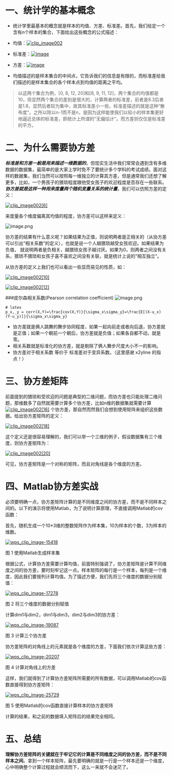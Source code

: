 
# 一、统计学的基本概念

- 统计学里最基本的概念就是样本的均值、方差、标准差。首先，我们给定一个含有n个样本的集合，下面给出这些概念的公式描述：

- 均值：[![clip_image002](http://upload-images.jianshu.io/upload_images/6634703-f37620002ec4a293.gif?imageMogr2/auto-orient/strip "clip_image002")](https://images0.cnblogs.com/blog/407700/201307/10144505-43ba8d98e8114d1cbf7b2f0e04e4c93d.gif) 

- 标准差：[![image](http://upload-images.jianshu.io/upload_images/6634703-c418d79c89498be9.png?imageMogr2/auto-orient/strip%7CimageView2/2/w/1240 "image")](https://images0.cnblogs.com/blog/407700/201307/10144505-989f89f46e8c435d87117885e7e7dcf1.png) 

- 方差：[![image](http://upload-images.jianshu.io/upload_images/6634703-ac8487815412b284.png?imageMogr2/auto-orient/strip%7CimageView2/2/w/1240 "image")](https://images0.cnblogs.com/blog/407700/201307/10144506-5731fbab54b84b73b333e1aa879b1c08.png) 

- 均值描述的是样本集合的中间点，它告诉我们的信息是有限的，而标准差给我们描述的是样本集合的各个样本点到均值的距离之平均。
>以这两个集合为例，[0, 8, 12, 20]和[8, 9, 11, 12]，两个集合的均值都是10，但显然两个集合的差别是很大的，计算两者的标准差，前者是8.3后者是1.8，显然后者较为集中，故其标准差小一些，标准差描述的就是这种“散布度”。之所以除以n-1而不是n，是因为这样能使我们以较小的样本集更好地逼近总体的标准差，即统计上所谓的“无偏估计”。而方差则仅仅是标准差的平方。
# 二、为什么需要协方差

***标准差和方差一般是用来描述一维数据的***，但现实生活中我们常常会遇到含有多维数据的数据集，最简单的是大家上学时免不了要统计多个学科的考试成绩。面对这样的数据集，我们当然可以按照每一维独立的计算其方差，但是通常我们还想了解更多，比如，一个男孩子的猥琐程度跟他受女孩子的欢迎程度是否存在一些联系。***协方差就是这样一种用来度量两个随机变量关系的统计量***，我们可以仿照方差的定义：

[![clip_image002[6]](http://upload-images.jianshu.io/upload_images/6634703-755f748b820b9662.gif?imageMogr2/auto-orient/strip "clip_image002[6]")](https://images0.cnblogs.com/blog/407700/201307/10144506-b32b7402c2f84e15b7f73685fc6d1e3c.gif) 

来度量各个维度偏离其均值的程度，协方差可以这样来定义：

![image.png](https://upload-images.jianshu.io/upload_images/6634703-1533c21438fb4073.png?imageMogr2/auto-orient/strip%7CimageView2/2/w/1240)

协方差的结果有什么意义呢？如果结果为正值，则说明两者是正相关的（从协方差可以引出“相关系数”的定义），也就是说一个人越猥琐越受女孩欢迎。如果结果为负值， 就说明两者是负相关，越猥琐女孩子越讨厌。如果为0，则两者之间没有关系，猥琐不猥琐和女孩子喜不喜欢之间没有关联，就是统计上说的“相互独立”。

从协方差的定义上我们也可以看出一些显而易见的性质，如：

[![clip_image002[10]](http://upload-images.jianshu.io/upload_images/6634703-ec30fb9a09a846d1.gif?imageMogr2/auto-orient/strip "clip_image002[10]")](https://images0.cnblogs.com/blog/407700/201307/10144507-4e21ac8a7f8c4346bea73cec6ddf0aec.gif) 

[![clip_image002[12]](http://upload-images.jianshu.io/upload_images/6634703-cb349f1c318baf24.gif?imageMogr2/auto-orient/strip "clip_image002[12]")](https://images0.cnblogs.com/blog/407700/201307/10144508-39a6255a1faf43c38854c5427ddb4e86.gif)

###皮尔森相关系数(Pearson correlation coefficient)
![image.png](http://upload-images.jianshu.io/upload_images/6634703-f5a1c35e731295c8.png?imageMogr2/auto-orient/strip%7CimageView2/2/w/1240)
```
# latex
p_x,_y = corr(X,Y)=\frac{cov(X,Y)}{\sigma_x\sigma_y}=\frac{E[(X-u_x)(Y-u_y)]}{\sigma_x\sigma_y}
```
- 协方差就是俩人跳舞的舞步协同程度，如果一起向前走或者向后退，协方差就是正值；如果一个朝前一个朝后，协方差就是负值；如果各自都不动，就是零。
- 相关系数就是标准化的协方差，就是剔除了俩人舞步尺度大小不一的影响。
- 协方差对于相关系数 等价于 标准差对于变异系数。（这里感谢 x2yline 的指点！）
# 三、协方差矩阵

前面提到的猥琐和受欢迎的问题是典型的二维问题，而协方差也只能处理二维问题，那维数多了自然就需要计算多个协方差，比如n维的数据集就需要计算[![clip_image002[16]](http://upload-images.jianshu.io/upload_images/6634703-4b4d4b9140228a81.gif?imageMogr2/auto-orient/strip "clip_image002[16]")](https://images0.cnblogs.com/blog/407700/201307/10144508-45b7889a80394aafbb6e9547fd5e8e98.gif) 个协方差，那自然而然我们会想到使用矩阵来组织这些数据。给出协方差矩阵的定义：

[![clip_image002[18]](http://upload-images.jianshu.io/upload_images/6634703-3913643c3b1c0135.gif?imageMogr2/auto-orient/strip "clip_image002[18]")](https://images0.cnblogs.com/blog/407700/201307/10144509-2f98f20d3df244608a83176b3f2861d1.gif) 

这个定义还是很容易理解的，我们可以举一个三维的例子，假设数据集有三个维度，则协方差矩阵为：

[![clip_image002[20]](http://upload-images.jianshu.io/upload_images/6634703-f87c48298d442c3f.gif?imageMogr2/auto-orient/strip "clip_image002[20]")](https://images0.cnblogs.com/blog/407700/201307/10144509-0eed1ade7697461193cf810425e3e2e5.gif) 

可见，协方差矩阵是一个对称的矩阵，而且对角线是各个维度的方差。
# 四、Matlab协方差实战

必须要明确一点，协方差矩阵计算的是不同维度之间的协方差，而不是不同样本之间的。以下的演示将使用Matlab，为了说明计算原理，不直接调用Matlab的cov函数：

首先，随机生成一个10*3维的整数矩阵作为样本集，10为样本的个数，3为样本的维数。

[![wps_clip_image-15418](http://upload-images.jianshu.io/upload_images/6634703-5f084618e430e067.png?imageMogr2/auto-orient/strip%7CimageView2/2/w/1240 "wps_clip_image-15418")](https://images0.cnblogs.com/blog/407700/201307/10144510-a913cd31a7e649c7b03b89e55a9f85c2.png) 

图 1 使用Matlab生成样本集

根据公式，计算协方差需要计算均值，前面特别强调了，协方差矩阵是计算不同维度之间的协方差，要时刻牢记这一点。样本矩阵的每行是一个样本，每列是一个维度，因此我们要按列计算均值。为了描述方便，我们先将三个维度的数据分别赋值：

[![wps_clip_image-17278](http://upload-images.jianshu.io/upload_images/6634703-525bad1f45faea5e.png?imageMogr2/auto-orient/strip%7CimageView2/2/w/1240 "wps_clip_image-17278")](https://images0.cnblogs.com/blog/407700/201307/10144511-88f1a1c61c2b4ccbb134e2ee3aa81f5e.png) 

图 2 将三个维度的数据分别赋值

计算dim1与dim2，dim1与dim3，dim2与dim3的协方差：

[![wps_clip_image-19087](http://upload-images.jianshu.io/upload_images/6634703-0374efec4deb1fa4.png?imageMogr2/auto-orient/strip%7CimageView2/2/w/1240 "wps_clip_image-19087")](https://images0.cnblogs.com/blog/407700/201307/10144511-693f46b39b7148a3bcd66fa1eb7efed2.png) 

图 3 计算三个协方差

协方差矩阵的对角线上的元素就是各个维度的方差，下面我们依次计算这些方差：

[![wps_clip_image-20207](http://upload-images.jianshu.io/upload_images/6634703-a0a58350a6ba790f.png?imageMogr2/auto-orient/strip%7CimageView2/2/w/1240 "wps_clip_image-20207")](https://images0.cnblogs.com/blog/407700/201307/10144512-5a7db4804f6a46f289285ce1393a1dca.png) 

图 4 计算对角线上的方差

这样，我们就得到了计算协方差矩阵所需要的所有数据，可以调用Matlab的cov函数直接得到协方差矩阵：

[![wps_clip_image-25729](http://upload-images.jianshu.io/upload_images/6634703-7aaac4870a6327c3.png?imageMogr2/auto-orient/strip%7CimageView2/2/w/1240 "wps_clip_image-25729")](https://images0.cnblogs.com/blog/407700/201307/10144513-00f2a26a681c4bdb950d42a19b537bd7.png) 

图 5 使用Matlab的cov函数直接计算样本的协方差矩阵

计算的结果，和之前的数据填入矩阵后的结果完全相同。

# 五、总结

**理解协方差矩阵的关键就在于牢记它的计算是不同维度之间的协方差，而不是不同样本之间**。拿到一个样本矩阵，最先要明确的就是一行是一个样本还是一个维度，心中明确整个计算过程就会顺流而下，这么一来就不会迷茫了。
